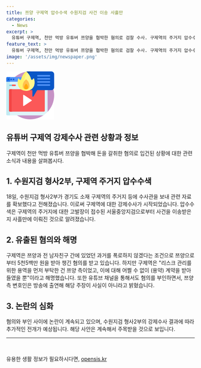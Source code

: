 ```yaml
---
title: 쯔양 구제역 압수수색 수원지검 사건 이송 사흘만
categories:
  - News
excerpt: >
  유튜버 구제역, 천만 먹방 유튜버 쯔양을 협박한 혐의로 검찰 수사. 구제역의 주거지 압수수색, 쯔양으로부터 5천5백만원을 받아 챙긴 의혹. 구제역은 용역을 먼저 부탁받았고 돈을 받지 않았다 주장. 그러나 쯔양 측 변호인은 혐의 부인. 사건은 논란을 더해가는 중. (화면출처: 유튜브 tzuyang쯔양)
feature_text: >
  유튜버 구제역, 천만 먹방 유튜버 쯔양을 협박한 혐의로 검찰 수사. 구제역의 주거지 압수수색, 쯔양으로부터 5천5백만원을 받아 챙긴 의혹. 구제역은 용역을 먼저 부탁받았고 돈을 받지 않았다 주장. 그러나 쯔양 측 변호인은 혐의 부인. 사건은 논란을 더해가는 중. (화면출처: 유튜브 tzuyang쯔양)
image: '/assets/img/newspaper.png'
---
```


<p><img src="/assets/img/news.png" alt="rentncar 속보" /></p>

<h2 data-ke-size="size26"><b>유튜버 구제역 강제수사 관련 상황과 정보</b></h2>

<p>구제역이 천만 먹방 유튜버 쯔양을 협박해 돈을 갈취한 혐의로 입건된 상황에 대한 관련 소식과 내용을 살펴봅시다.</p>

<h2 data-ke-size="size24">1. 수원지검 형사2부, 구제역 주거지 압수수색</h2>

<p data-ke-size="size16">18일, 수원지검 형사2부가 경기도 소재 구제역의 주거지 등에 수사관을 보내 관련 자료를 확보했다고 전해졌습니다. 이로써 구제역에 대한 강제수사가 시작되었습니다. 압수수색은 구제역의 주거지에 대한 고발장이 접수된 서울중앙지검으로부터 사건을 이송받은 지 사흘만에 이뤄진 것으로 알려졌습니다.</p>

<h2 data-ke-size="size24">2. 유출된 혐의와 해명</h2>

<p data-ke-size="size16">구제역은 쯔양과 전 남자친구 간에 있었던 과거를 폭로하지 않겠다는 조건으로 쯔양으로부터 5천5백만 원을 받아 챙긴 혐의를 받고 있습니다. 하지만 구제역은 "리스크 관리를 위한 용역을 먼저 부탁한 건 쯔양 측이었고, 이에 대해 어쩔 수 없이 (용약) 계약을 받아들였을 뿐"이라고 해명했습니다. 또한 유튜브 채널을 통해서도 혐의를 부인하면서, 쯔양 측 변호인은 방송에 출연해 해당 주장이 사실이 아니라고 밝혔습니다.</p>

<h2 data-ke-size="size24">3. 논란의 심화</h2>

<p data-ke-size="size16">혐의와 부인 사이에 논란이 계속되고 있으며, 수원지검 형사2부의 강제수사 결과에 따라 추가적인 전개가 예상됩니다. 해당 사안은 계속해서 주목받을 것으로 보입니다.</p>

<hr data-ke-size="size16">

<p data-ke-size="size16">&nbsp;</p>
유용한 생활 정보가 필요하시다면, <a href="https://opensis.kr" rel="dofollow">opensis.kr</a>


